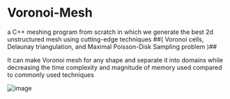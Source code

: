 # Voronoi-Mesh
a C++ meshing program from scratch in which we generate the best 2d unstructured mesh using cutting-edge techniques
##( Voronoi cells, Delaunay triangulation, and Maximal Poisson-Disk Sampling problem )##

It can make Voronoi mesh for any shape and separate it into domains while decreasing the time complexity and magnitude of memory used
compared to commonly used techniques


![image](https://user-images.githubusercontent.com/67281513/163812327-268938fe-f250-46a2-a6cc-026a57ef0fe2.png)

